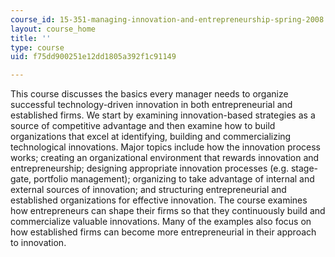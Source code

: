 ```yaml
---
course_id: 15-351-managing-innovation-and-entrepreneurship-spring-2008
layout: course_home
title: ''
type: course
uid: f75dd900251e12dd1805a392f1c91149

---
```

This course discusses the basics every manager needs to organize successful technology-driven innovation in both entrepreneurial and established firms. We start by examining innovation-based strategies as a source of competitive advantage and then examine how to build organizations that excel at identifying, building and commercializing technological innovations. Major topics include how the innovation process works; creating an organizational environment that rewards innovation and entrepreneurship; designing appropriate innovation processes (e.g. stage-gate, portfolio management); organizing to take advantage of internal and external sources of innovation; and structuring entrepreneurial and established organizations for effective innovation. The course examines how entrepreneurs can shape their firms so that they continuously build and commercialize valuable innovations. Many of the examples also focus on how established firms can become more entrepreneurial in their approach to innovation.
